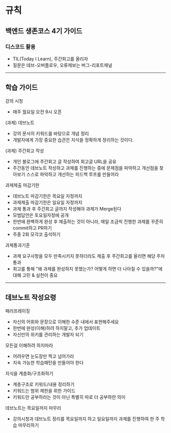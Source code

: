 # 규칙

## 백엔드 생존코스 4기 가이드

### 디스코드 활용

- TIL(Today I Learn), 주간회고를 올리자
- 질문은 데브-오버플로우, 오류제보는 버그-리포트채널

---

## 학습 가이드

강의 시청

- 매주 월요일 오전 9시 오픈

(과제) 데브노트

- 강의 문서의 키워드를 바탕으로 개념 정리
- 개발자에게 가장 중요한 습관은 지식을 정확하게 정리하는 것이다.

(과제) 주간회고 작성

- 개인 블로그에 주간회고 글 작성하여 회고글 URL을 공유
- 주간동안 데브노트 작성하고 과제를 진행하는 중에 문제점을 파악하고 개선점을 찾아보기
스스로 파악하고 개선하는 피드백 루프를 만들어라

과제제출 마감기한

- 데브노트 마감기한은 목요일 자정까지
- 과제제출 마감기한은 일요일 자정까지
- 과제 통과 후 주간회고 글까지 작성해야 과제가 Merge된다
- 모범답안은 토요일자정에 공개
- 한번에 완벽하게 완성 후 제출하는 것이 아니라, 매일 조금씩 진행한 과제를 꾸준히 commit하고 PR하기
- 주중 2회 모각코 출석하기

과제통과기준

- 과제 요구사항을 모두 만족시키지 못하더라도 제출 후 주간회고를 올리면 해당 주차 통과
- 회고를 통해 "왜 과제를 완성하지 못했는가? 어떻게 하면 더 나아질 수 있을까?"에 대해 고민 & 실천이 중요

---

## 데브노트 작성요령

패러프레이징

- 자신의 어휘와 문장으로 이해한 수준 내에서 표현해주세요
- 한번에 완성(이해)하려 하지말고, 추가 업데이트
- 자신만의 위키를 관리하는 개발자 되기

모든걸 이해하려 하지마라

- 어려우면 눈도장만 찍고 넘어가라
- 지속 가능한 학습패턴을 만들어야 한다

지식을 계층화/구조화하기

- 계층구조로 키워드/내용 정리하기
- 키워드는 범위 제한을 위한 가이드
- 키워드만 공부하라는 것이 아닌 특별히 따로 더 공부하란 의미

데브노트는 목요일까지 마무리

- 강의시청과 데브노트 정리를 목요일까지 하고 일요일까지 과제를 진행하여 한 주 학습 마무리하기
